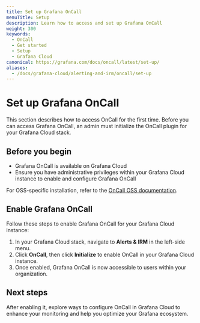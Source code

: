 ```yaml
---
title: Set up Grafana OnCall
menuTitle: Setup
description: Learn how to access and set up Grafana OnCall
weight: 300
keywords:
  - OnCall
  - Get started
  - Setup
  - Grafana Cloud
canonical: https://grafana.com/docs/oncall/latest/set-up/
aliases:
  - /docs/grafana-cloud/alerting-and-irm/oncall/set-up
---
```


# Set up Grafana OnCall

This section describes how to access OnCall for the first time. Before you can access Grafana OnCall, an admin must initialize the OnCall plugin for your
Grafana Cloud stack.

## Before you begin

- Grafana OnCall is available on Grafana Cloud
- Ensure you have administrative privileges within your Grafana Cloud instance to enable and configure Grafana OnCall

For OSS-specific installation, refer to the [OnCall OSS documentation](https://github.com/grafana/oncall#readme).

## Enable Grafana OnCall

Follow these steps to enable Grafana OnCall for your Grafana Cloud instance:

1. In your Grafana Cloud stack, navigate to **Alerts & IRM** in the left-side menu.
1. Click **OnCall**, then click **Initialize** to enable OnCall in your Grafana Cloud instance.
1. Once enabled, Grafana OnCall is now accessible to users within your organization.

## Next steps

After enabling it, explore ways to configure OnCall in Grafana Cloud to enhance your monitoring and help you optimize your Grafana ecosystem.
